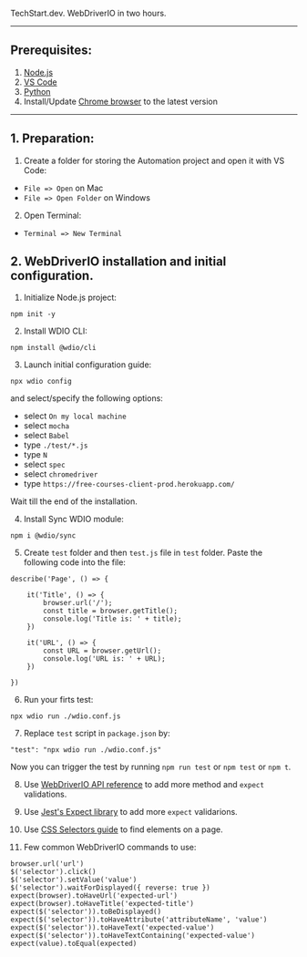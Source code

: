 TechStart.dev. WebDriverIO in two hours.

---
## Prerequisites:
1. [Node.js](https://youtu.be/dUEHCy9gDYQ)
2. [VS Code](https://youtu.be/TjNZKtAHyA4)
3. [Python](https://youtu.be/-hq23wpsnjY)
5. Install/Update [Chrome browser](https://www.google.com/chrome/) to the latest version

---
## 1. Preparation:
1. Create a folder for storing the Automation project and open it with VS Code:
  - `File => Open` on Mac
  - `File => Open Folder` on Windows

2. Open Terminal:
  - `Terminal => New Terminal`

## 2. WebDriverIO installation and initial configuration.
1. Initialize Node.js project:
````
npm init -y
````

2. Install WDIO CLI:
````
npm install @wdio/cli
````

3. Launch initial configuration guide:
````
npx wdio config
````
and select/specify the following options:
- select `On my local machine`
- select `mocha`
- select `Babel`
- type `./test/*.js`
- type `N`
- select `spec`
- select `chromedriver`
- type `https://free-courses-client-prod.herokuapp.com/`

Wait till the end of the installation.

4. Install Sync WDIO module:
```
npm i @wdio/sync
```

5. Create `test` folder and then `test.js` file in `test` folder. Paste the following code into the file:
````
describe('Page', () => {

    it('Title', () => {
        browser.url('/');
        const title = browser.getTitle();
        console.log('Title is: ' + title);
    })

    it('URL', () => {
        const URL = browser.getUrl();
        console.log('URL is: ' + URL);
    })

})
````

6. Run your firts test:
````
npx wdio run ./wdio.conf.js
````

7. Replace `test` script in `package.json` by:
````
"test": "npx wdio run ./wdio.conf.js"
````
Now you can trigger the test by running `npm run test` or `npm test` or `npm t`.

8. Use [WebDriverIO API reference](https://webdriver.io/docs/api) to add more method and `expect` validations.

9. Use [Jest's Expect library](https://jestjs.io/docs/expect) to add more `expect` validarions.

10. Use [CSS Selectors guide](https://dev.to/neutrino2211/using-css-selectors-in-javascript-3hlm) to find elements on a page.

11. Few common WebDriverIO commands to use:
````
browser.url('url')
$('selector').click()
$('selector').setValue('value')
$('selector').waitForDisplayed({ reverse: true })
expect(browser).toHaveUrl('expected-url')
expect(browser).toHaveTitle('expected-title')
expect($('selector')).toBeDisplayed()
expect($('selector')).toHaveAttribute('attributeName', 'value')
expect($('selector')).toHaveText('expected-value')
expect($('selector')).toHaveTextContaining('expected-value')
expect(value).toEqual(expected)
````